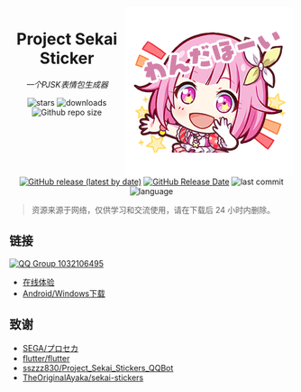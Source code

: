 <img src="assets/icon.png" alt="Wonderhoy!" align=right />
<div align="center">

# Project Sekai Sticker

<!-- ![Wonderhoy!](assets/icon.png) -->

_一个PJSK表情包生成器_

![stars](https://img.shields.io/github/stars/xiaocaoooo/pjsk-sticker?style=flat)
![downloads](https://img.shields.io/github/downloads/xiaocaoooo/pjsk-sticker/total)
![Github repo size](https://img.shields.io/github/repo-size/xiaocaoooo/pjsk-sticker)
[![GitHub release (latest by date)](https://img.shields.io/github/v/release/xiaocaoooo/pjsk-sticker)](https://github.com/xiaocaoooo/pjsk-sticker/releases)
[![GitHub Release Date](https://img.shields.io/github/release-date/xiaocaoooo/pjsk-sticker)](https://github.com/xiaocaoooo/pjsk-sticker/releases)
![last commit](https://img.shields.io/github/last-commit/xiaocaoooo/pjsk-sticker?style=flat)
![language](https://img.shields.io/badge/language-Python-blue)

</div>

> 资源来源于网络，仅供学习和交流使用，请在下载后 24 小时内删除。

## 链接

[![QQ Group 1032106495](https://img.shields.io/badge/QQ%20Group%201032106495-加入群聊-blue)](https://qm.qq.com/q/kWarbQkuTm)

- [在线体验](https://xiaocaoooo.github.io/pjsk-sticker/)
- [Android/Windows下载](https://github.com/xiaocaoooo/pjsk-sticker/releases)

## 致谢

- [SEGA/プロセカ](https://pjsekai.sega.jp/)
- [flutter/flutter](https://github.com/flutter/flutter/)
- [sszzz830/Project_Sekai_Stickers_QQBot](https://github.com/sszzz830/Project_Sekai_Stickers_QQBot/)
- [TheOriginalAyaka/sekai-stickers](https://github.com/TheOriginalAyaka/sekai-stickers/)
